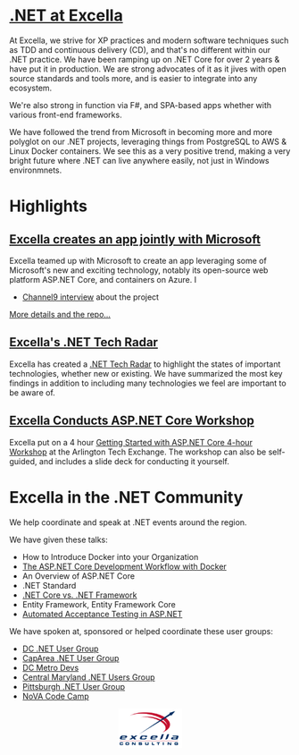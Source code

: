 # [.NET at Excella](https://www.excella.com/services/software-development)

At Excella, we strive for XP practices and modern software techniques such as TDD and continuous delivery (CD), and that's no different within our .NET practice. We have been ramping up on .NET Core for over 2 years & have put it in production. We are strong advocates of it as it jives with open source standards and tools more, and is easier to integrate into any ecosystem.

We're also strong in function via F#, and SPA-based apps whether with various front-end frameworks.

We have followed the trend from Microsoft in becoming more and more polyglot on our .NET projects, leveraging things from PostgreSQL to AWS & Linux Docker containers. We see this as a very positive trend, making a very bright future where .NET can live anywhere easily, not just in Windows environmnets.

# Highlights

## [Excella creates an app jointly with Microsoft](skillustrator.md)

Excella teamed up with Microsoft to create an app leveraging some of Microsoft's new and exciting technology, notably its open-source web platform ASP.NET Core, and containers on Azure. I

* [Channel9 interview](https://channel9.msdn.com/Blogs/DevRadio/DR1745) about the project

[More details and the repo...](skillustrator.nd)

## [Excella's .NET Tech Radar](https://pages.excellalabs.com/dotnet-radar)

Excella has created a [.NET Tech Radar](https://pages.excellalabs.com/dotnet-radar) to highlight the states of important technologies, whether new or existing. We have summarized the most key findings in addition to including many technologies we feel are important to be aware of.

## [Excella Conducts ASP.NET Core Workshop](https://github.com/excellalabs/aspnetcore-workshop-kit)

Excella put on a 4 hour [Getting Started with ASP.NET Core 4-hour Workshop](https://github.com/excellalabs/aspnetcore-workshop-kit) at the Arlington Tech Exchange. The workshop can also be self-guided, and includes a slide deck for conducting it yourself.

# Excella in the .NET Community

We help coordinate and speak at .NET events around the region. 

We have given these talks:

* How to Introduce Docker into your Organization
* [The ASP.NET Core Development Workflow with Docker](https://www.slideshare.net/wynvandevanter/aspnet-core-developer-workflow-with-docker)
* An Overview of ASP.NET Core
* .NET Standard
* [.NET Core vs. .NET Framework](https://www.slideshare.net/wynvandevanter/net-core-10-vs-net-framework)
* Entity Framework, Entity Framework Core
* [Automated Acceptance Testing in ASP.NET](https://www.slideshare.net/wynvandevanter/automated-acceptance-tests-in-net)

We have spoken at, sponsored or helped coordinate these user groups:

* [DC .NET User Group](https://www.meetup.com/dotnetdc/?_cookie-check=UP9PLcSVg8iV0T6l)
* [CapArea .NET User Group](https://www.meetup.com/CapArea-Net/)
* [DC Metro Devs](https://www.meetup.com/DC-MS-Devs/)
* [Central Maryland .NET Users Group](http://www.cmap-online.org/)
* [Pittsburgh .NET User Group](https://www.meetup.com/pghdotnet/)
* [NoVA Code Camp](http://novacodecamp.org/)

<p style="text-align:center"><a href="https://excella.com"><img style="width:115px" src="images/Excella_Logo_Color.png" alt="Excella" /></a></p>